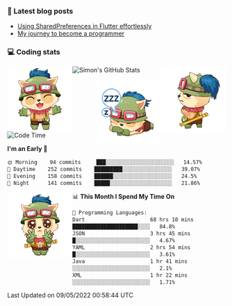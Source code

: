 ### 📘 Latest blog posts

<!-- BLOG-POST-LIST:START -->
- [Using SharedPreferences in Flutter effortlessly](http://blog.codingteemo.me/2020/07/15/Using-SharedPreferences-in-Flutter-effortlessly/)
- [My journey to become a programmer](http://blog.codingteemo.me/2018/07/14/My-journey-to-become-a-programmer/)
<!-- BLOG-POST-LIST:END -->

### 💻 Coding stats
<img align="right" src="https://raw.githubusercontent.com/simonpham/simonpham/master/assets/images/6kiur.gif" >


<img align="left" src="https://raw.githubusercontent.com/simonpham/simonpham/master/assets/images/5kiur.gif" >

![Simon's GitHub Stats](https://github-readme-stats-obu2qdcs2.vercel.app/api?username=simonpham)

<img align="right" src="https://raw.githubusercontent.com/simonpham/simonpham/master/assets/images/4kiur.gif" >

<!--START_SECTION:waka-->
![Code Time](http://img.shields.io/badge/Code%20Time-0-blue)

**I'm an Early 🐤** 

```text
🌞 Morning    94 commits     ███░░░░░░░░░░░░░░░░░░░░░░   14.57% 
🌆 Daytime    252 commits    █████████░░░░░░░░░░░░░░░░   39.07% 
🌃 Evening    158 commits    ██████░░░░░░░░░░░░░░░░░░░   24.5% 
🌙 Night      141 commits    █████░░░░░░░░░░░░░░░░░░░░   21.86%

```


<img align="left" src="https://raw.githubusercontent.com/simonpham/simonpham/master/assets/images/19kiur.gif" >📊 **This Month I Spend My Time On** 

```text
💬 Programming Languages: 
Dart                     68 hrs 10 mins      █████████████████████░░░░   84.8% 
JSON                     3 hrs 45 mins       █░░░░░░░░░░░░░░░░░░░░░░░░   4.67% 
YAML                     2 hrs 54 mins       █░░░░░░░░░░░░░░░░░░░░░░░░   3.61% 
Java                     1 hr 41 mins        ░░░░░░░░░░░░░░░░░░░░░░░░░   2.1% 
XML                      1 hr 22 mins        ░░░░░░░░░░░░░░░░░░░░░░░░░   1.71%

```


 Last Updated on 09/05/2022 00:58:44 UTC
<!--END_SECTION:waka-->
